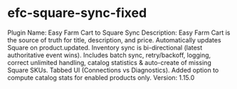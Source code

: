 # efc-square-sync-fixed
Plugin Name: Easy Farm Cart to Square Sync
Description: Easy Farm Cart is the source of truth for title, description, and price. Automatically updates Square on product.updated. Inventory sync is bi-directional (latest authoritative event wins). Includes batch sync, retry/backoff, logging, correct unlimited handling, catalog statistics & auto-create of missing Square SKUs. Tabbed UI (Connections vs Diagnostics). Added option to compute catalog stats for enabled products only.
Version: 1.15.0

